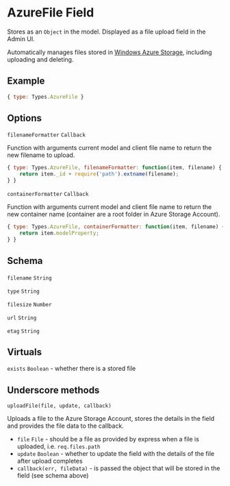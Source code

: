 # AzureFile Field

Stores as an `Object` in the model.
Displayed as a file upload field in the Admin UI.

Automatically manages files stored in [Windows Azure Storage](http://www.windowsazure.com/), including uploading and deleting.

## Example

```js
{ type: Types.AzureFile }
```
## Options

`filenameFormatter` `Callback`

Function with arguments current model and client file name to return the new filename to upload.

```js
{ type: Types.AzureFile, filenameFormatter: function(item, filename) {
	return item._id + require('path').extname(filename);
} }
```

`containerFormatter` `Callback`

Function with arguments current model and client file name to return the new container name (container are a root folder in Azure Storage Account).

```js
{ type: Types.AzureFile, containerFormatter: function(item, filename) {
	return item.modelProperty;
} }
```

## Schema

`filename` `String`

`type` `String`

`filesize` `Number`

`url` `String`

`etag` `String`

## Virtuals

`exists` `Boolean` - whether there is a stored file

## Underscore methods

`uploadFile(file, update, callback)`

Uploads a file to the Azure Storage Account, stores the details in the field and provides the file data to the callback.

* `file` `File` - should be a file as provided by express when a file is uploaded, i.e. `req.files.path`
* `update` `Boolean` - whether to update the field with the details of the file after upload completes
* `callback(err, fileData)` - is passed the object that will be stored in the field (see schema above)
